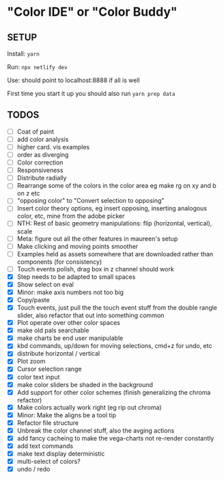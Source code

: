 # "Color IDE" or "Color Buddy"

## SETUP

Install: `yarn`

Run: `npx netlify dev`

Use: should point to localhost:8888 if all is well

First time you start it up you should also run `yarn prep data`

## TODOS

- [ ] Coat of paint
- [ ] add color analysis
- [ ] higher card. vis examples
- [ ] order as diverging
- [ ] Color correction
- [ ] Responsiveness
- [ ] Distribute radially
- [ ] Rearrange some of the colors in the color area eg make rg on xy and b on z etc
- [ ] "opposing color" to "Convert selection to opposing"
- [ ] Insert color theory options, eg insert opposing, inserting analogous color, etc, mine from the adobe picker
- [ ] NTH: Rest of basic geometry manipulations: flip (horizontal, vertical), scale
- [ ] Meta: figure out all the other features in maureen's setup
- [ ] Make clicking and moving points smoother
- [ ] Examples held as assets somewhere that are downloaded rather than components (for consistency)
- [ ] Touch events polish, drag box in z channel should work
- [x] Step needs to be adapted to small spaces
- [x] Show select on eval
- [x] Minor: make axis numbers not too big
- [x] Copy/paste
- [x] Touch events, just pull the the touch event stuff from the double rangle slider, also refactor that out into something common
- [x] Plot operate over other color spaces
- [x] make old pals searchable
- [x] make charts be end user manipulable
- [x] kbd commands, up/down for moving selections, cmd+z for undo, etc
- [x] distribute horizontal / vertical
- [x] Plot zoom
- [x] Cursor selection range
- [x] color text input
- [x] make color sliders be shaded in the background
- [x] Add support for other color schemes (finish generalizing the chroma refactor)
- [x] Make colors actually work right (eg rip out chroma)
- [x] Minor: Make the aligns be a tool tip
- [x] Refactor file structure
- [x] Unbreak the color channel stuff, also the avging actions
- [x] add fancy cacheing to make the vega-charts not re-render constantly
- [x] add text commands
- [x] make text display deterministic
- [x] multi-select of colors?
- [x] undo / redo
